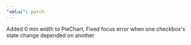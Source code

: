 ```yaml
---
"xmlui": patch
---
```


Added 0 min width to PieChart, Fixed focus error when one checkbox's state change depended on another
